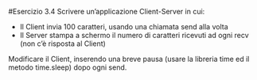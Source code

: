 #Esercizio 3.4
Scrivere un’applicazione Client-Server in cui: 
- Il Client invia 100 caratteri, usando una chiamata send alla volta
- Il Server stampa a schermo il numero di caratteri ricevuti ad ogni recv (non c’è risposta al Client)

Modificare il Client, inserendo una breve pausa (usare la libreria time ed il metodo time.sleep) dopo ogni send.